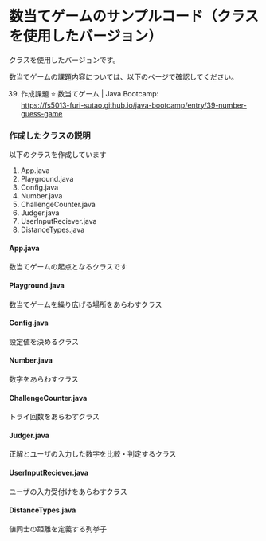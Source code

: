 # 数当てゲームのサンプルコード（クラスを使用したバージョン）

クラスを使用したバージョンです。

数当てゲームの課題内容については、以下のページで確認してください。

39. 作成課題 ⭐ 数当てゲーム | Java Bootcamp:  
https://fs5013-furi-sutao.github.io/java-bootcamp/entry/39-number-guess-game

### 作成したクラスの説明

以下のクラスを作成しています

1. App.java
2. Playground.java
3. Config.java
4. Number.java
5. ChallengeCounter.java
6. Judger.java
7. UserInputReciever.java
8. DistanceTypes.java

#### App.java

数当てゲームの起点となるクラスです

#### Playground.java

数当てゲームを繰り広げる場所をあらわすクラス

#### Config.java

設定値を決めるクラス

#### Number.java

数字をあらわすクラス

#### ChallengeCounter.java

トライ回数をあらわすクラス

#### Judger.java

正解とユーザの入力した数字を比較・判定するクラス

#### UserInputReciever.java

ユーザの入力受付けをあらわすクラス

#### DistanceTypes.java

値同士の距離を定義する列挙子
